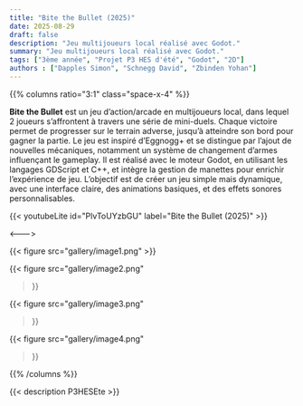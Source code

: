 ```yaml
---
title: "Bite the Bullet (2025)"
date: 2025-08-29
draft: false
description: "Jeu multijoueurs local réalisé avec Godot."
summary: "Jeu multijoueurs local réalisé avec Godot."
tags: ["3ème année", "Projet P3 HES d'été", "Godot", "2D"]
authors : ["Dapples Simon", "Schnegg David", "Zbinden Yohan"]
---
```


{{% columns ratio="3:1" class="space-x-4" %}} <!-- begin columns block -->

**Bite the Bullet** est un jeu d’action/arcade en multijoueurs local, dans lequel 2 joueurs s’affrontent à travers une série de mini-duels.
Chaque victoire permet de progresser sur le terrain adverse, jusqu’à atteindre son bord pour gagner la partie.
Le jeu est inspiré d’Eggnogg+ et se distingue par l’ajout de nouvelles mécaniques, notamment un système de changement d’armes influençant le gameplay.
Il est réalisé avec le moteur Godot, en utilisant les langages GDScript et C++, et intègre la gestion de manettes pour enrichir l’expérience de jeu.
L’objectif est de créer un jeu simple mais dynamique, avec une interface claire, des animations basiques, et des effets sonores personnalisables.

{{< youtubeLite id="PlvToUYzbGU" label="Bite the Bullet (2025)" >}}

<---> <!-- magic separator, between columns -->

<div class="[&>figure]:my-4">
{{< figure
src="gallery/image1.png"
>}}

{{< figure
src="gallery/image2.png"
>}}

{{< figure
src="gallery/image3.png"
>}}

{{< figure
src="gallery/image4.png"
>}}

</div>

{{% /columns %}}

{{< description P3HESEte >}}